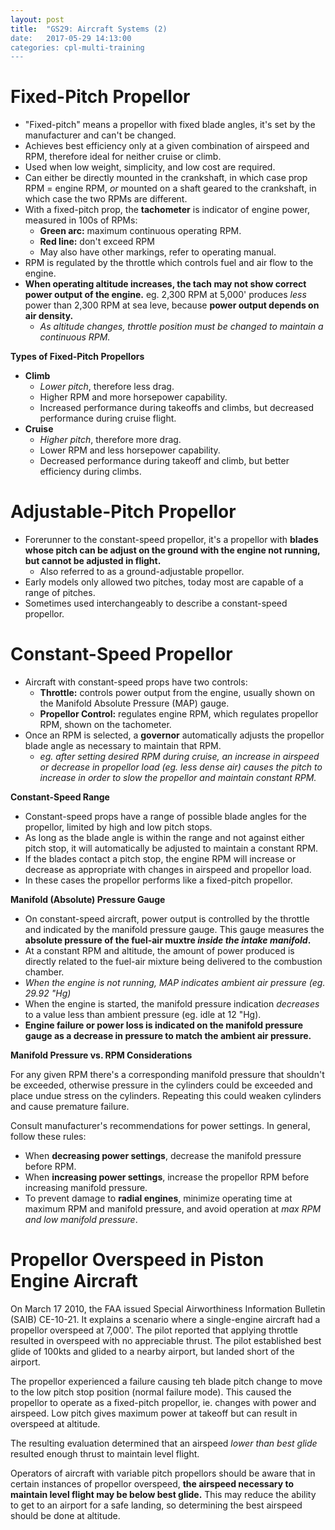 ```yaml
---
layout: post
title:  "GS29: Aircraft Systems (2)
date:   2017-05-29 14:13:00
categories: cpl-multi-training
---
```


# Fixed-Pitch Propellor

 * "Fixed-pitch" means a propellor with fixed blade angles, it's set
   by the manufacturer and can't be changed.
 * Achieves best efficiency only at a given combination of airspeed and
   RPM, therefore ideal for neither cruise or climb.
 * Used when low weight, simplicity, and low cost are required.
 * Can either be directly mounted in the crankshaft, in which case prop
   RPM = engine RPM, *or* mounted on a shaft geared to the crankshaft, in
   which case the two RPMs are different.
 * With a fixed-pitch prop, the **tachometer** is indicator of engine power,
   measured in 100s of RPMs:
    * **Green arc:** maximum continuous operating RPM.
    * **Red line:** don't exceed RPM
    * May also have other markings, refer to operating manual.
 * RPM is regulated by the throttle which controls fuel and air flow to the
   engine.
 * **When operating altitude increases, the tach may not show correct power
   output of the engine.** eg. 2,300 RPM at 5,000' produces *less* power than
   2,300 RPM at sea leve, because **power output depends on air density.**
    * *As altitude changes, throttle position must be changed to maintain a
      continuous RPM.*

**Types of Fixed-Pitch Propellors**

 * **Climb**
   * *Lower pitch*, therefore less drag.
   * Higher RPM and more horsepower capability.
   * Increased performance during takeoffs and climbs, but decreased
     performance during cruise flight.
 * **Cruise**
   * *Higher pitch*, therefore more drag.
   * Lower RPM and less horsepower capability.
   * Decreased performance during takeoff and climb, but better efficiency
     during climbs.

# Adjustable-Pitch Propellor

 * Forerunner to the constant-speed propellor, it's a propellor with **blades
   whose pitch can be adjust on the ground with the engine not running, but
   cannot be adjusted in flight.**
    * Also referred to as a ground-adjustable propellor.
 * Early models only allowed two pitches, today most are capable of a range of
   pitches.
 * Sometimes used interchangeably to describe a constant-speed propellor.

# Constant-Speed Propellor

 * Aircraft with constant-speed props have two controls:
    * **Throttle:** controls power output from the engine, usually shown on the
      Manifold Absolute Pressure (MAP) gauge.
    * **Propellor Control:** regulates engine RPM, which regulates propellor RPM,
      shown on the tachometer.
 * Once an RPM is selected, a **governor** automatically adjusts the propellor
   blade angle as necessary to maintain that RPM.
    * *eg. after setting desired RPM during cruise, an increase in airspeed or
      decrease in propellor load (eg. less dense air) causes the pitch to
      increase in order to slow the propellor and maintain constant RPM.*

**Constant-Speed Range**

 * Constant-speed props have a range of possible blade angles for the propellor,
   limited by high and low pitch stops.
 * As long as the blade angle is within the range and not against either pitch
   stop, it will automatically be adjusted to maintain a constant RPM.
 * If the blades contact a pitch stop, the engine RPM will increase or decrease
   as appropriate with changes in airspeed and propellor load.
 * In these cases the propellor performs like a fixed-pitch propellor.

**Manifold (Absolute) Pressure Gauge**

 * On constant-speed aircraft, power output is controlled by the throttle and
   indicated by the manifold pressure gauge. This gauge measures the **absolute
   pressure of the fuel-air muxtre *inside the intake manifold*.**
 * At a constant RPM and altitude, the amount of power produced is directly
   related to the fuel-air mixture being delivered to the combustion chamber.
 * *When the engine is not running, MAP indicates ambient air pressure
   (eg. 29.92 "Hg)*
 * When the engine is started, the manifold pressure indication *decreases* to
   a value less than ambient pressure (eg. idle at 12 "Hg).
 * **Engine failure or power loss is indicated on the manifold pressure gauge
   as a decrease in pressure to match the ambient air pressure.**

**Manifold Pressure vs. RPM Considerations**

For any given RPM there's a corresponding manifold pressure that shouldn't
be exceeded, otherwise pressure in the cylinders could be exceeded and place
undue stress on the cylinders. Repeating this could weaken cylinders and
cause premature failure.

Consult manufacturer's recommendations for power settings. In general, follow
these rules:

 * When **decreasing power settings**, decrease the manifold pressure before
   RPM.
 * When **increasing power settings**, increase the propellor RPM before
   increasing manifold pressure.
 * To prevent damage to **radial engines**, minimize operating time at maximum
   RPM and manifold pressure, and avoid operation at *max RPM and low manifold
   pressure*.

# Propellor Overspeed in Piston Engine Aircraft

On March 17 2010, the FAA issued Special Airworthiness Information Bulletin
(SAIB) CE-10-21. It explains a scenario where a single-engine aircraft had a
propellor overspeed at 7,000'. The pilot reported that applying throttle
resulted in overspeed with no appreciable thrust. The pilot established best
glide of 100kts and glided to a nearby airport, but landed short of the airport.

The propellor experienced a failure causing teh blade pitch change to move to
the low pitch stop position (normal failure mode). This caused the propellor
to operate as a fixed-pitch propellor, ie. changes with power and airspeed. Low
pitch gives maximum power at takeoff but can result in overspeed at altitude.

The resulting evaluation determined that an airspeed *lower than best glide*
resulted enough thrust to maintain level flight.

Operators of aircraft with variable pitch propellors should be aware that in
certain instances of propellor overspeed, **the airspeed necessary to maintain
level flight may be below best glide.** This may reduce the ability to get to
an airport for a safe landing, so determining the best airspeed should be done
at altitude.
